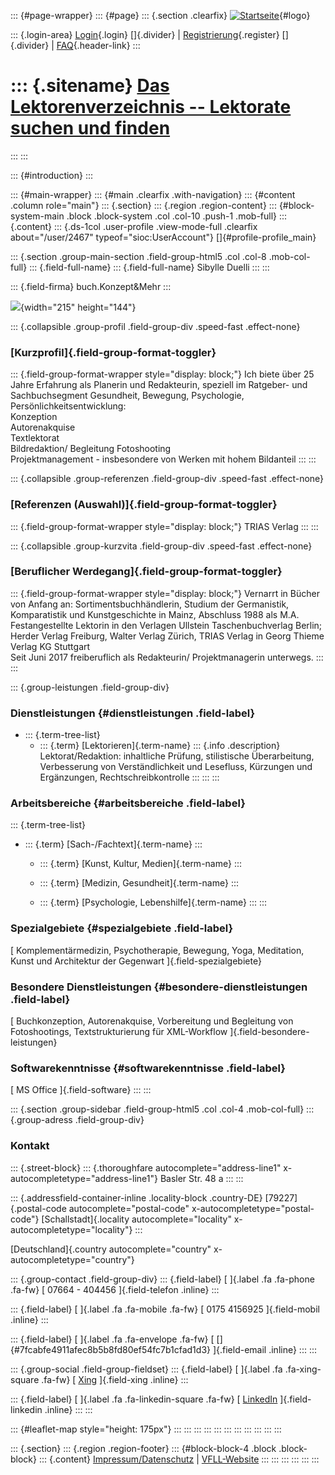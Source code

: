::: {#page-wrapper}
::: {#page}
::: {.section .clearfix}
[![Startseite](https://www.lektoren.de/sites/default/files/VfLL_logo.jpg)](/ "Startseite"){#logo}

::: {.login-area}
[Login](/user){.login} []{.divider} \|
[Registrierung](/user/register){.register} []{.divider} \|
[FAQ](/faq-page){.header-link}
:::

::: {.sitename}
[Das Lektorenverzeichnis -- Lektorate suchen und finden](/ "Startseite")
========================================================================
:::
:::

::: {#introduction}
:::

::: {#main-wrapper}
::: {#main .clearfix .with-navigation}
::: {#content .column role="main"}
::: {.section}
::: {.region .region-content}
::: {#block-system-main .block .block-system .col .col-10 .push-1 .mob-full}
::: {.content}
::: {.ds-1col .user-profile .view-mode-full .clearfix about="/user/2467" typeof="sioc:UserAccount"}
[]{#profile-profile_main}

::: {.section .group-main-section .field-group-html5 .col .col-8 .mob-col-full}
::: {.field-full-name}
::: {.field-full-name}
Sibylle Duelli
:::
:::

::: {.field-firma}
buch.Konzept&Mehr
:::

![](https://www.lektoren.de/sites/default/files/styles/profile-image-full/public/users/profile_img/dscf0455_skub_0.jpg?itok=DyRDv_P2){width="215"
height="144"}

::: {.collapsible .group-profil .field-group-div .speed-fast .effect-none}
### [Kurzprofil]{.field-group-format-toggler}

::: {.field-group-format-wrapper style="display: block;"}
Ich biete über 25 Jahre Erfahrung als Planerin und Redakteurin, speziell
im Ratgeber- und Sachbuchsegment Gesundheit, Bewegung, Psychologie,
Persönlichkeitsentwicklung:\
Konzeption\
Autorenakquise\
Textlektorat\
Bildredaktion/ Begleitung Fotoshooting\
Projektmanagement - insbesondere von Werken mit hohem Bildanteil
:::
:::

::: {.collapsible .group-referenzen .field-group-div .speed-fast .effect-none}
### [Referenzen (Auswahl)]{.field-group-format-toggler}

::: {.field-group-format-wrapper style="display: block;"}
TRIAS Verlag
:::
:::

::: {.collapsible .group-kurzvita .field-group-div .speed-fast .effect-none}
### [Beruflicher Werdegang]{.field-group-format-toggler}

::: {.field-group-format-wrapper style="display: block;"}
Vernarrt in Bücher von Anfang an: Sortimentsbuchhändlerin, Studium der
Germanistik, Komparatistik und Kunstgeschichte in Mainz, Abschluss 1988
als M.A.\
Festangestellte Lektorin in den Verlagen Ullstein Taschenbuchverlag
Berlin; Herder Verlag Freiburg, Walter Verlag Zürich, TRIAS Verlag in
Georg Thieme Verlag KG Stuttgart\
Seit Juni 2017 freiberuflich als Redakteurin/ Projektmanagerin
unterwegs.
:::
:::

::: {.group-leistungen .field-group-div}
### Dienstleistungen {#dienstleistungen .field-label}

-   ::: {.term-tree-list}
    -   ::: {.term}
        [Lektorieren]{.term-name}
        ::: {.info .description}
        Lektorat/Redaktion: inhaltliche Prüfung, stilistische
        Überarbeitung, Verbesserung von Verständlichkeit und Lesefluss,
        Kürzungen und Ergänzungen, Rechtschreibkontrolle
        :::
        :::
    :::

### Arbeitsbereiche {#arbeitsbereiche .field-label}

::: {.term-tree-list}
-   ::: {.term}
    [Sach-/Fachtext]{.term-name}
    :::

    -   ::: {.term}
        [Kunst, Kultur, Medien]{.term-name}
        :::

    -   ::: {.term}
        [Medizin, Gesundheit]{.term-name}
        :::

    -   ::: {.term}
        [Psychologie, Lebenshilfe]{.term-name}
        :::
:::

### Spezialgebiete {#spezialgebiete .field-label}

[ Komplementärmedizin, Psychotherapie, Bewegung, Yoga, Meditation, Kunst
und Architektur der Gegenwart ]{.field-spezialgebiete}

### Besondere Dienstleistungen {#besondere-dienstleistungen .field-label}

[ Buchkonzeption, Autorenakquise, Vorbereitung und Begleitung von
Fotoshootings, Textstrukturierung für XML-Workflow
]{.field-besondere-leistungen}

### Softwarekenntnisse {#softwarekenntnisse .field-label}

[ MS Office ]{.field-software}
:::
:::

::: {.section .group-sidebar .field-group-html5 .col .col-4 .mob-col-full}
::: {.group-adress .field-group-div}
### Kontakt

::: {.street-block}
::: {.thoroughfare autocomplete="address-line1" x-autocompletetype="address-line1"}
Basler Str. 48 a
:::
:::

::: {.addressfield-container-inline .locality-block .country-DE}
[79227]{.postal-code autocomplete="postal-code"
x-autocompletetype="postal-code"} [Schallstadt]{.locality
autocomplete="locality" x-autocompletetype="locality"}
:::

[Deutschland]{.country autocomplete="country"
x-autocompletetype="country"}

::: {.group-contact .field-group-div}
::: {.field-label}
[ ]{.label .fa .fa-phone .fa-fw} [ 07664 - 404456 ]{.field-telefon
.inline}
:::

::: {.field-label}
[ ]{.label .fa .fa-mobile .fa-fw} [ 0175 4156925 ]{.field-mobil .inline}
:::

::: {.field-label}
[ ]{.label .fa .fa-envelope .fa-fw} [
[]{#7fcabfe4911afec8b5b8fd80ef54fc7b1cfad1d3} ]{.field-email .inline}
:::
:::

::: {.group-social .field-group-fieldset}
::: {.field-label}
[ ]{.label .fa .fa-xing-square .fa-fw} [
[Xing](https://www.xing.com/profile/Sibylle_Duelli) ]{.field-xing
.inline}
:::

::: {.field-label}
[ ]{.label .fa .fa-linkedin-square .fa-fw} [
[LinkedIn](https://www.linkedin.com/in/sibylle-duelli-bab476ba/)
]{.field-linkedin .inline}
:::
:::

::: {#leaflet-map style="height: 175px"}
:::
:::
:::
:::
:::
:::
:::
:::
:::
:::
:::

::: {.section}
::: {.region .region-footer}
::: {#block-block-4 .block .block-block}
::: {.content}
[Impressum/Datenschutz](/impressum) \|
[VFLL-Website](http://www.vfll.de)
:::
:::
:::
:::
:::
:::
